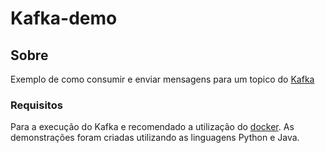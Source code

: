# Kafka-demo

## Sobre
Exemplo de como consumir e enviar mensagens para um topico do [Kafka](https://kafka.apache.org/)

### Requisitos
Para a execução do Kafka e recomendado a utilização do [docker](https://www.docker.com/).
As demonstrações foram criadas utilizando as linguagens Python e Java.